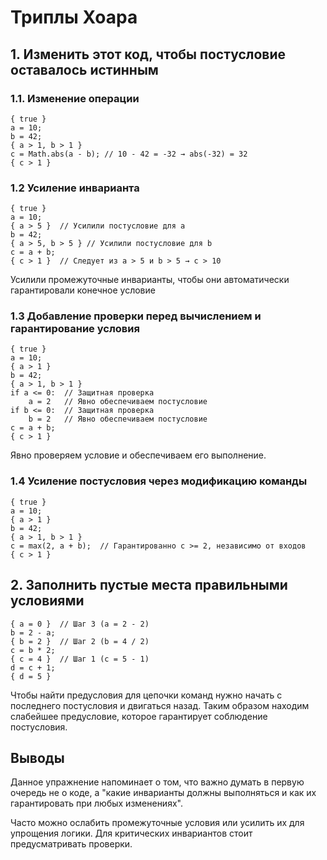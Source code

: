 # Триплы Хоара

## 1. Изменить этот код, чтобы постусловие оставалось истинным

### 1.1. Изменение операции

```
{ true }
a = 10;
b = 42;
{ a > 1, b > 1 }
c = Math.abs(a - b); // 10 - 42 = -32 → abs(-32) = 32
{ c > 1 }
```

### 1.2 Усиление инварианта

```
{ true }
a = 10;
{ a > 5 }  // Усилили постусловие для a
b = 42;
{ a > 5, b > 5 } // Усилили постусловие для b
c = a + b;
{ c > 1 }  // Следует из a > 5 и b > 5 → c > 10
```

Усилили промежуточные инварианты, чтобы они автоматически гарантировали конечное условие

### 1.3 Добавление проверки перед вычислением и гарантирование условия

```
{ true }
a = 10;
{ a > 1 }
b = 42;
{ a > 1, b > 1 }
if a <= 0:  // Защитная проверка
    a = 2   // Явно обеспечиваем постусловие
if b <= 0:  // Защитная проверка
    b = 2   // Явно обеспечиваем постусловие
c = a + b;
{ c > 1 }
```

Явно проверяем условие и обеспечиваем его выполнение.

### 1.4 Усиление постусловия через модификацию команды

```
{ true }
a = 10;
{ a > 1 }
b = 42;
{ a > 1, b > 1 }
c = max(2, a + b);  // Гарантированно c >= 2, независимо от входов
{ c > 1 }
```

## 2. Заполнить пустые места правильными условиями

```
{ a = 0 }  // Шаг 3 (a = 2 - 2)
b = 2 - a;
{ b = 2 }  // Шаг 2 (b = 4 / 2)
c = b * 2;
{ c = 4 }  // Шаг 1 (с = 5 - 1)
d = c + 1; 
{ d = 5 }
```

Чтобы найти предусловия для цепочки команд нужно начать с последнего постусловия и двигаться назад.
Таким образом находим слабейшее предусловие, которое гарантирует соблюдение постусловия.

## Выводы 

Данное упражнение напоминает о том, что важно думать в первую очередь не о коде, а "какие инварианты должны выполняться и как их гарантировать при любых изменениях".

Часто можно ослабить промежуточные условия или усилить их для упрощения логики. 
Для критических инвариантов стоит предусматривать проверки.